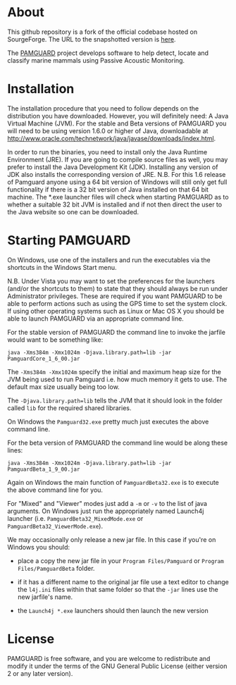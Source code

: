 About
=====

This github repository is a fork of the official codebase hosted on SourgeForge. The URL to the snapshotted version is [here](http://svn.code.sf.net/p/pamguard/svn/PamguardJava/trunk/beta/?r=1557). 


The [PAMGUARD](http://www.pamguard.org/) project develops software to help detect, locate and classify marine mammals using Passive Acoustic Monitoring.


Installation
============
The installation procedure that you need to follow depends on the distribution you have downloaded. However, you will definitely need: A Java Virtual Machine (JVM). For the stable and Beta versions of PAMGUARD you will need to be using version 1.6.0 or higher of Java, downloadable at http://www.oracle.com/technetwork/java/javase/downloads/index.html.

In order to run the binaries, you need to install only the Java Runtime Environment (JRE). If you are going to compile source files as well, you may prefer to install the Java Development Kit (JDK). Installing any version of JDK also installs the corresponding version of JRE. N.B. For this 1.6 release of Pamguard anyone using a 64 bit version of Windows will still only get full functionality if there is a 32 bit version of  Java installed on that 64 bit machine. The *.exe launcher files will check when starting PAMGUARD as to whether a suitable 32 bit JVM is installed and if not then direct the user to the Java website so one can be downloaded.


Starting PAMGUARD
=================
On Windows, use one of the installers and run the executables via the shortcuts in the Windows Start menu.

N.B. Under Vista you may want to set the preferences for the launchers (and/or the shortcuts to them) to state that they should always be run under Administrator privileges. These are required if you want PAMGUARD to be able to perform actions such as using the GPS time to set the system clock. If using other operating systems such as Linux or Mac OS X you should be able to launch PAMGUARD via an appropriate command line.

For the stable version of PAMGUARD the command line to invoke the jarfile would want to be something like:

    java -Xms384m -Xmx1024m -Djava.library.path=lib -jar PamguardCore_1_6_00.jar

The `-Xms384m -Xmx1024m` specify the initial and maximum heap size for the JVM being used to run Pamguard i.e. how much memory it gets to use. The default max size usually being too low.

The `-Djava.library.path=lib` tells the JVM that it should look in the folder called `lib` for the required shared libraries.

On Windows the `Pamguard32.exe` pretty much just executes the above command line.

For the beta version of PAMGUARD the command line would be along these lines:

    java -Xms384m -Xmx1024m -Djava.library.path=lib -jar PamguardBeta_1_9_00.jar

Again on Windows the main function of `PamguardBeta32.exe` is to execute the above command line for you.

For "Mixed" and "Viewer" modes just add a `-m` or `-v` to the list of java arguments. On Windows just run the appropriately named Launch4j launcher (i.e. `PamguardBeta32_MixedMode.exe` or `PamguardBeta32_ViewerMode.exe`).

We may occasionally only release a new jar file. In this case if you're on Windows you should:

* place a copy the new jar file in your `Program Files/Pamguard` or `Program Files/PamguardBeta` folder.

* if it has a different name to the original jar file use a text editor to change the `l4j.ini` files within that same folder so that the `-jar` lines use the new jarfile's name.

* the `Launch4j *.exe` launchers should then launch the new version



License 
=======
PAMGUARD is free software, and you are welcome to redistribute and modify it under the terms of the GNU General Public License (either version 2 or any later version).
